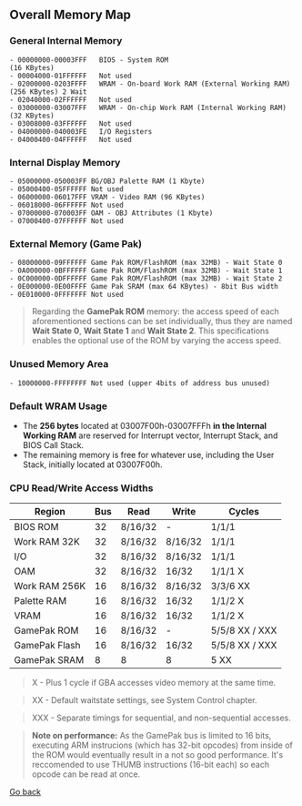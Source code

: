 ## Overall Memory Map

### General Internal Memory

    - 00000000-00003FFF   BIOS - System ROM                                (16 KBytes)
    - 00004000-01FFFFFF   Not used
    - 02000000-0203FFFF   WRAM - On-board Work RAM (External Working RAM)  (256 KBytes) 2 Wait
    - 02040000-02FFFFFF   Not used
    - 03000000-03007FFF   WRAM - On-chip Work RAM (Internal Working RAM)   (32 KBytes)
    - 03008000-03FFFFFF   Not used
    - 04000000-040003FE   I/O Registers
    - 04000400-04FFFFFF   Not used

### Internal Display Memory

    - 05000000-050003FF BG/OBJ Palette RAM (1 Kbyte)
    - 05000400-05FFFFFF Not used
    - 06000000-06017FFF VRAM - Video RAM (96 KBytes)
    - 06018000-06FFFFFF Not used
    - 07000000-070003FF OAM - OBJ Attributes (1 Kbyte)
    - 07000400-07FFFFFF Not used

### External Memory (Game Pak)

    - 08000000-09FFFFFF Game Pak ROM/FlashROM (max 32MB) - Wait State 0
    - 0A000000-0BFFFFFF Game Pak ROM/FlashROM (max 32MB) - Wait State 1
    - 0C000000-0DFFFFFF Game Pak ROM/FlashROM (max 32MB) - Wait State 2
    - 0E000000-0E00FFFF Game Pak SRAM (max 64 KBytes) - 8bit Bus width
    - 0E010000-0FFFFFFF Not used

> Regarding the **GamePak ROM** memory: the access speed of each aforementioned sections can be set individually, thus they are named **Wait State 0**, **Wait State 1** and **Wait State 2**. This specifications enables the optional use of the ROM by varying the access speed.

### Unused Memory Area

    - 10000000-FFFFFFFF Not used (upper 4bits of address bus unused)

### Default WRAM Usage
- The **256 bytes** located at 03007F00h-03007FFFh **in the Internal Working RAM** are reserved for  Interrupt vector, Interrupt Stack, and BIOS Call Stack.
- The remaining memory is free for whatever use, including the User Stack, initially located at 03007F00h.

### CPU Read/Write Access Widths

| Region        | Bus | Read    | Write   | Cycles         |
| ------------- | --- | ------- | ------- | -------------- |
| BIOS ROM      | 32  | 8/16/32 | -       | 1/1/1          |
| Work RAM 32K  | 32  | 8/16/32 | 8/16/32 | 1/1/1          |
| I/O           | 32  | 8/16/32 | 8/16/32 | 1/1/1          |
| OAM           | 32  | 8/16/32 | 16/32   | 1/1/1 X        |
| Work RAM 256K | 16  | 8/16/32 | 8/16/32 | 3/3/6 XX       |
| Palette RAM   | 16  | 8/16/32 | 16/32   | 1/1/2 X        |
| VRAM          | 16  | 8/16/32 | 16/32   | 1/1/2 X        |
| GamePak ROM   | 16  | 8/16/32 | -       | 5/5/8 XX / XXX |
| GamePak Flash | 16  | 8/16/32 | 16/32   | 5/5/8 XX / XXX |
| GamePak SRAM  | 8   | 8       | 8       | 5     XX       |

> X - Plus 1 cycle if GBA accesses video memory at the same time.

> XX - Default waitstate settings, see System Control chapter.

> XXX - Separate timings for sequential, and non-sequential accesses.

> **Note on performance:** As the GamePak bus is limited to 16 bits, executing ARM instrucions (which has 32-bit opcodes) from inside of the ROM would eventually result in a not so good performance. It's reccomended to use THUMB instructions (16-bit each) so each opcode can be read at once.

[Go back](https://goiabada.github.io/docs/sections/memory/index)